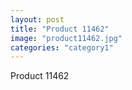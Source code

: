 ```yaml
---
layout: post
title: "Product 11462"
image: "product11462.jpg"
categories: "category1"
---
```

Product 11462
